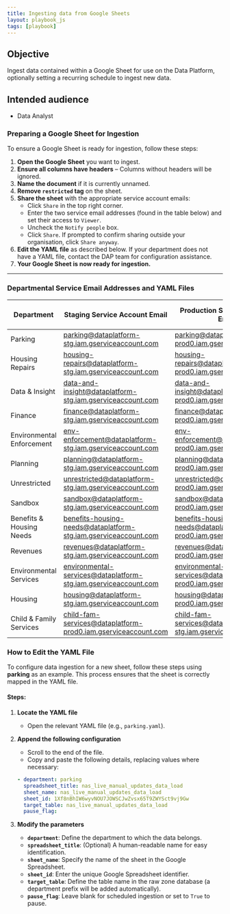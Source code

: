 ```yaml
---
title: Ingesting data from Google Sheets
layout: playbook_js
tags: [playbook]
---
```


## Objective

Ingest data contained within a Google Sheet for use on the Data Platform, optionally setting a recurring schedule to ingest new data.

## Intended audience

- Data Analyst

### Preparing a Google Sheet for Ingestion

To ensure a Google Sheet is ready for ingestion, follow these steps:

1. **Open the Google Sheet** you want to ingest.
2. **Ensure all columns have headers** – Columns without headers will be ignored.
3. **Name the document** if it is currently unnamed.
4. **Remove `restricted` tag** on the sheet.
5. **Share the sheet** with the appropriate service account emails:
   - Click `Share` in the top right corner.
   - Enter the two service email addresses (found in the table below) and set their access to `Viewer`.
   - Uncheck the `Notify people` box.
   - Click `Share`. If prompted to confirm sharing outside your organisation, click `Share anyway`.
6. **Edit the YAML file** as described below. If your department does not have a YAML file, contact the DAP team for configuration assistance.
7. **Your Google Sheet is now ready for ingestion.**

---
### Departmental Service Email Addresses and YAML Files

| Department | Staging Service Account Email | Production Service Account Email | YAML File URL |
|------------|------------------------------|----------------------------------|---------------|
| Parking | parking@dataplatform-stg.iam.gserviceaccount.com | parking@dataplatform-prod0.iam.gserviceaccount.com | [Link](https://github.com/LBHackney-IT/dap-airflow/blob/main/airflow/dags/parking/google_sheet_ingestion_config/parking.yaml) |
| Housing Repairs | housing-repairs@dataplatform-stg.iam.gserviceaccount.com | housing-repairs@dataplatform-prod0.iam.gserviceaccount.com | |
| Data & Insight | data-and-insight@dataplatform-stg.iam.gserviceaccount.com | data-and-insight@dataplatform-prod0.iam.gserviceaccount.com | [Link](https://github.com/LBHackney-IT/dap-airflow/blob/main/airflow/dags/data_and_insight/google_sheet_ingestion_config/data_and_insight.yaml) |
| Finance | finance@dataplatform-stg.iam.gserviceaccount.com | finance@dataplatform-prod0.iam.gserviceaccount.com | |
| Environmental Enforcement | env-enforcement@dataplatform-stg.iam.gserviceaccount.com | env-enforcement@dataplatform-prod0.iam.gserviceaccount.com | |
| Planning | planning@dataplatform-stg.iam.gserviceaccount.com | planning@dataplatform-prod0.iam.gserviceaccount.com | |
| Unrestricted | unrestricted@dataplatform-stg.iam.gserviceaccount.com | unrestricted@dataplatform-prod0.iam.gserviceaccount.com | |
| Sandbox | sandbox@dataplatform-stg.iam.gserviceaccount.com | sandbox@dataplatform-prod0.iam.gserviceaccount.com | |
| Benefits & Housing Needs | benefits-housing-needs@dataplatform-stg.iam.gserviceaccount.com | benefits-housing-needs@dataplatform-prod0.iam.gserviceaccount.com | |
| Revenues | revenues@dataplatform-stg.iam.gserviceaccount.com | revenues@dataplatform-prod0.iam.gserviceaccount.com | |
| Environmental Services | environmental-services@dataplatform-stg.iam.gserviceaccount.com | environmental-services@dataplatform-prod0.iam.gserviceaccount.com | |
| Housing | housing@dataplatform-stg.iam.gserviceaccount.com | housing@dataplatform-prod0.iam.gserviceaccount.com | [Link](https://github.com/LBHackney-IT/dap-airflow/blob/main/airflow/dags/housing/google_sheet_ingestion_config/housing.yaml) |
| Child & Family Services | child-fam-services@dataplatform-prod0.iam.gserviceaccount.com | child-fam-services@dataplatform-stg.iam.gserviceaccount.com | [Link](https://github.com/LBHackney-IT/dap-airflow/blob/main/airflow/dags/child_fam_services/google_sheet_ingestion_config/child_fam_services.yaml) |



### How to Edit the YAML File

To configure data ingestion for a new sheet, follow these steps using **parking** as an example. This process ensures that the sheet is correctly mapped in the YAML file.

#### Steps:
1. **Locate the YAML file**
   - Open the relevant YAML file (e.g., `parking.yaml`).

2. **Append the following configuration**
   - Scroll to the end of the file.
   - Copy and paste the following details, replacing values where necessary:

   ```yaml
   - department: parking
     spreadsheet_title: nas_live_manual_updates_data_load
     sheet_name: nas_live_manual_updates_data_load
     sheet_id: 1Xf8nBhIW6wyvNOU7JOWSCJwZvsx65T9ZWYSct9vj9Gw
     target_table: nas_live_manual_updates_data_load
     pause_flag:
   ```

3. **Modify the parameters**
   - **`department`**: Define the department to which the data belongs.
   - **`spreadsheet_title`**: (Optional) A human-readable name for easy identification.
   - **`sheet_name`**: Specify the name of the sheet in the Google Spreadsheet.
   - **`sheet_id`**: Enter the unique Google Spreadsheet identifier.
   - **`target_table`**: Define the table name in the raw zone database (a department prefix will be added automatically).
   - **`pause_flag`**: Leave blank for scheduled ingestion or set to `True` to pause.
